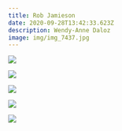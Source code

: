 ```yaml
---
title: Rob Jamieson
date: 2020-09-28T13:42:33.623Z
description: Wendy-Anne Daloz
image: img/img_7437.jpg
---
```

![](img/img_7438.jpg)

![](img/img_7440.jpg)

![](img/img_7441.jpg)

![](img/img_7442.jpg)

![](img/img_7443.jpg)
